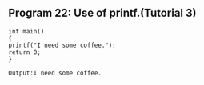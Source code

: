 ## Program 22: Use of printf.(Tutorial 3)
```
int main()
{
printf("I need some coffee.");
return 0;
}
```
```
Output:I need some coffee.
```

